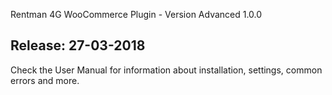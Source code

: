 Rentman 4G WooCommerce Plugin - Version Advanced 1.0.0

Release: 27-03-2018
-----------------------------
Check the User Manual for information about installation, settings, common errors and more.
